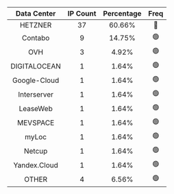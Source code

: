 | Data Center | IP Count | Percentage | Freq |
|:------------:|:--------:|:-----------:|:-----:|
| HETZNER | 37 | 60.66% | 🔴 |
| Contabo | 9 | 14.75% | 🟢 |
| OVH | 3 | 4.92% | 🟢 |
| DIGITALOCEAN | 1 | 1.64% | 🟢 |
| Google-Cloud | 1 | 1.64% | 🟢 |
| Interserver | 1 | 1.64% | 🟢 |
| LeaseWeb | 1 | 1.64% | 🟢 |
| MEVSPACE | 1 | 1.64% | 🟢 |
| myLoc | 1 | 1.64% | 🟢 |
| Netcup | 1 | 1.64% | 🟢 |
| Yandex.Cloud | 1 | 1.64% | 🟢 |
| OTHER | 4 | 6.56% | 🟢 |